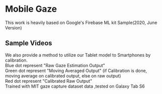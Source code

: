 # Mobile Gaze
This work is heavily based on Google's Firebase ML kit Sample(2020, June Version)<br>


## Sample Videos

We also provide a method to utilize our Tablet model to Smartphones by calibration.<br>
Blue dot represent "Raw Gaze Estimation Output"<br>
Green dot represent "Moving Averaged Output" (if Calibration is done, moving average on calibrated output, else on raw output)<br>
Red dot represent "Calibrated Raw Output"<br>
Trained with MIT gaze capture dataset data ,tested on Galaxy Tab S6<br>

